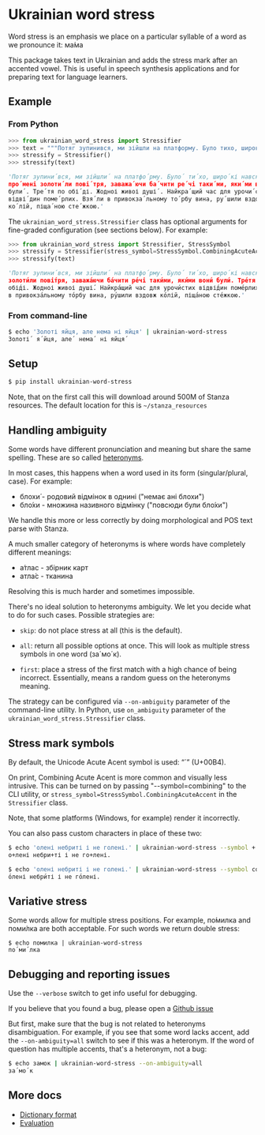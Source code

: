 Ukrainian word stress
=====================

Word stress is an emphasis we place on a particular syllable of a word as
we pronounce it: ма́ма

This package takes text in Ukrainian and adds the stress mark after an accented
vowel. This is useful in speech synthesis applications and for preparing text
for language learners.


## Example


### From Python

```python
>>> from ukrainian_word_stress import Stressifier
>>> text = """Потяг зупинився, ми зійшли на платформу. Було тихо, широкі навскісні промені золотили повітря, заважаючи бачити речі такими, якими вони були. Третя по обіді. Жодноі живоі душі. Найкращий час для урочистих відвідин померлих. Взяли в привокзальному торбу вина, рушили вздовж колій, піщаною стежкою."""
>>> stressify = Stressifier()
>>> stressify(text)

'Потяг зупини´вся, ми зійшли´ на платфо´рму. Було´ ти´хо, широ´кі навскі´сні
про´мені золоти´ли пові´тря, заважа´ючи ба´чити ре´чі таки´ми, яки´ми вони´
були´. Тре´тя по обі´ді. Жодноі живоі душі´. Найкра´щий час для урочи´стих
відві´дин поме´рлих. Взя´ли в привокза´льному то´рбу вина, ру´шили вздовж
ко´лій, піща´ною сте´жкою.'

```

The `ukrainian_word_stress.Stressifier` class has optional arguments for
fine-graded configuration (see sections below). For example:

```python
>>> from ukrainian_word_stress import Stressifier, StressSymbol
>>> stressify = Stressifier(stress_symbol=StressSymbol.CombiningAcuteAccent)
>>> stressify(text)

'Потяг зупини́вся, ми зійшли́ на платфо́рму. Було́ ти́хо, широ́кі навскі́сні про́мені
золоти́ли пові́тря, заважа́ючи ба́чити ре́чі таки́ми, яки́ми вони́ були́. Тре́тя по
обі́ді. Жодноі живоі душі́. Найкра́щий час для урочи́стих відві́дин поме́рлих. Взя́ли
в привокза́льному то́рбу вина, ру́шили вздовж ко́лій, піща́ною сте́жкою.'
```


### From command-line

```bash
$ echo 'Золоті яйця, але нема ні яйця' | ukrainian-word-stress
Золоті´ я´йця, але´ нема´ ні яйця´
```


## Setup

```bash
$ pip install ukrainian-word-stress
```

Note, that on the first call this will download around 500M of Stanza resources.
The default location for this is `~/stanza_resources`


## Handling ambiguity

Some words have different pronunciation and meaning but share the same spelling.
These are so called [heteronyms][1].

In most cases, this happens when a word used in its form (singular/plural, case).
For example:

* блохи́ - родовий відмінок в однині ("немає ані блохи́")
* бло́хи - множина називного відмінку ("повсюди були бло́хи")

We handle this more or less correctly by doing morphological and POS text parse
with Stanza.

A much smaller category of heteronyms is where words have completely different meanings:

* а́тлас - збірник карт
* атла́с - тканина

Resolving this is much harder and sometimes impossible.

There's no ideal solution to heteronyms ambiguity. We let you decide what to
do for such cases. Possible strategies are:

* `skip`: do not place stress at all (this is the default).

* `all`: return all possible options at once.  This will look as multiple
  stress symbols in one word (за´мо´к).

* `first`: place a stress of the first match with a high chance of being
  incorrect. Essentially, means a random guess on the heteronyms meaning.

The strategy can be configured via `--on-ambiguity` parameter of the
command-line utility. In Python, use `on_ambiguity` parameter of the 
`ukrainian_word_stress.Stressifier` class.


## Stress mark symbols

By default, the Unicode Acute Acent symbol is used: “´” (U+00B4).

On print, Combining Acute Acent is more common and visually less intrusive.
This can be turned on by passing "--symbol=combining" to the CLI utility,
or `stress_symbol=StressSymbol.CombiningAcuteAccent` in the `Stressifier` class.

Note, that some platforms (Windows, for example) render it incorrectly.

You can also pass custom characters in place of these two:

```bash
$ echo 'олені небриті і не голені.' | ukrainian-word-stress --symbol +
о+лені небри+ті і не го+лені.

$ echo 'олені небриті і не голені.' | ukrainian-word-stress --symbol combining
о́лені небри́ті і не го́лені.
```


## Variative stress

Some words allow for multiple stress positions. For example,
по́милка and поми́лка are both acceptable. For such words we return
double stress:

```
$ echo помилка | ukrainian-word-stress
по´ми´лка
```




## Debugging and reporting issues

Use the `--verbose` switch to get info useful for debugging.

If you believe that you found a bug, please open a [Github issue](https://github.com/lang-uk/ukrainian-word-stress/issues)

But first, make sure that the bug is not related to heteronyms disambiguation.
For example, if you see that some word lacks accent, add the `--on-ambiguity=all`
switch to see if this was a heteronym. If the word of question has
multiple accents, that's a heteronym, not a bug:

```bash
$ echo замок | ukrainian-word-stress --on-ambiguity=all
за´мо´к
```


## More docs

* [Dictionary format](./docs/dictionary_format.md)
* [Evaluation](./docs/evaluation.md)


[1]: https://en.wikipedia.org/wiki/Heteronym_(linguistics)
